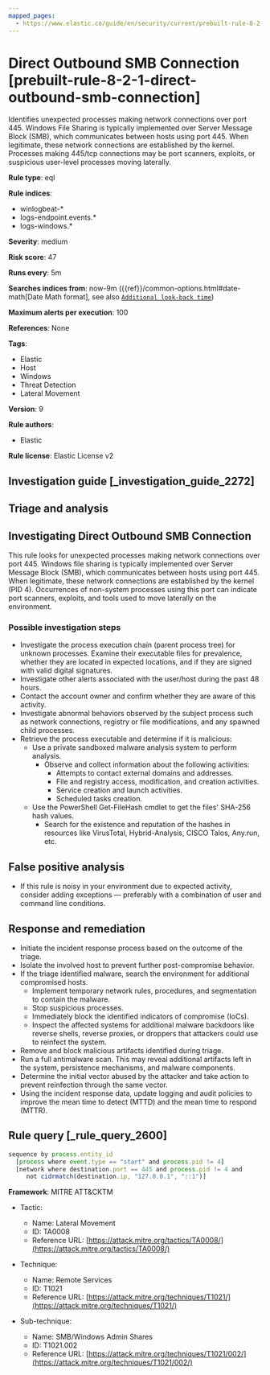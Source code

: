```yaml
---
mapped_pages:
  - https://www.elastic.co/guide/en/security/current/prebuilt-rule-8-2-1-direct-outbound-smb-connection.html
---
```


# Direct Outbound SMB Connection [prebuilt-rule-8-2-1-direct-outbound-smb-connection]

Identifies unexpected processes making network connections over port 445. Windows File Sharing is typically implemented over Server Message Block (SMB), which communicates between hosts using port 445. When legitimate, these network connections are established by the kernel. Processes making 445/tcp connections may be port scanners, exploits, or suspicious user-level processes moving laterally.

**Rule type**: eql

**Rule indices**:

* winlogbeat-*
* logs-endpoint.events.*
* logs-windows.*

**Severity**: medium

**Risk score**: 47

**Runs every**: 5m

**Searches indices from**: now-9m ({{ref}}/common-options.html#date-math[Date Math format], see also [`Additional look-back time`](docs-content://solutions/security/detect-and-alert/create-detection-rule.md#rule-schedule))

**Maximum alerts per execution**: 100

**References**: None

**Tags**:

* Elastic
* Host
* Windows
* Threat Detection
* Lateral Movement

**Version**: 9

**Rule authors**:

* Elastic

**Rule license**: Elastic License v2

## Investigation guide [_investigation_guide_2272]

## Triage and analysis

## Investigating Direct Outbound SMB Connection

This rule looks for unexpected processes making network connections over port 445. Windows file sharing is typically
implemented over Server Message Block (SMB), which communicates between hosts using port 445. When legitimate, these
network connections are established by the kernel (PID 4). Occurrences of non-system processes using this port can indicate
port scanners, exploits, and tools used to move laterally on the environment.

### Possible investigation steps

- Investigate the process execution chain (parent process tree) for unknown processes. Examine their executable files
for prevalence, whether they are located in expected locations, and if they are signed with valid digital signatures.
- Investigate other alerts associated with the user/host during the past 48 hours.
- Contact the account owner and confirm whether they are aware of this activity.
- Investigate abnormal behaviors observed by the subject process such as network connections, registry or file
modifications, and any spawned child processes.
- Retrieve the process executable and determine if it is malicious:
  - Use a private sandboxed malware analysis system to perform analysis.
    - Observe and collect information about the following activities:
      - Attempts to contact external domains and addresses.
      - File and registry access, modification, and creation activities.
      - Service creation and launch activities.
      - Scheduled tasks creation.
  - Use the PowerShell Get-FileHash cmdlet to get the files' SHA-256 hash values.
    - Search for the existence and reputation of the hashes in resources like VirusTotal, Hybrid-Analysis, CISCO Talos, Any.run, etc.

## False positive analysis

- If this rule is noisy in your environment due to expected activity, consider adding exceptions — preferably with a combination
of user and command line conditions.

## Response and remediation

- Initiate the incident response process based on the outcome of the triage.
- Isolate the involved host to prevent further post-compromise behavior.
- If the triage identified malware, search the environment for additional compromised hosts.
  - Implement temporary network rules, procedures, and segmentation to contain the malware.
  - Stop suspicious processes.
  - Immediately block the identified indicators of compromise (IoCs).
  - Inspect the affected systems for additional malware backdoors like reverse shells, reverse proxies, or droppers that
  attackers could use to reinfect the system.
- Remove and block malicious artifacts identified during triage.
- Run a full antimalware scan. This may reveal additional artifacts left in the system, persistence mechanisms, and
malware components.
- Determine the initial vector abused by the attacker and take action to prevent reinfection through the same vector.
- Using the incident response data, update logging and audit policies to improve the mean time to detect (MTTD) and the
mean time to respond (MTTR).

## Rule query [_rule_query_2600]

```js
sequence by process.entity_id
  [process where event.type == "start" and process.pid != 4]
  [network where destination.port == 445 and process.pid != 4 and
     not cidrmatch(destination.ip, "127.0.0.1", "::1")]
```

**Framework**: MITRE ATT&CKTM

* Tactic:

    * Name: Lateral Movement
    * ID: TA0008
    * Reference URL: [https://attack.mitre.org/tactics/TA0008/](https://attack.mitre.org/tactics/TA0008/)

* Technique:

    * Name: Remote Services
    * ID: T1021
    * Reference URL: [https://attack.mitre.org/techniques/T1021/](https://attack.mitre.org/techniques/T1021/)

* Sub-technique:

    * Name: SMB/Windows Admin Shares
    * ID: T1021.002
    * Reference URL: [https://attack.mitre.org/techniques/T1021/002/](https://attack.mitre.org/techniques/T1021/002/)



